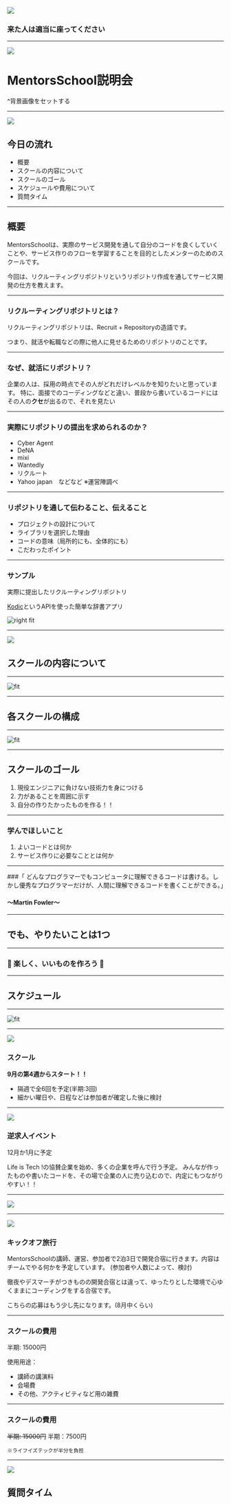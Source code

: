 ![](background.jpg)

### 来た人は適当に座ってください

---

![](background.jpg)

# MentorsSchool説明会

^背景画像をセットする

---

![](background.jpg)

## 今日の流れ

- 概要
- スクールの内容について
- スクールのゴール
- スケジュールや費用について
- 質問タイム

---

## 概要

MentorsSchoolは、実際のサービス開発を通して自分のコードを良くしていくことや、サービス作りのフローを学習することを目的としたメンターのためのスクールです。

今回は、リクルーティングリポジトリというリポジトリ作成を通してサービス開発の仕方を教えます。

---

### リクルーティングリポジトリとは？

リクルーティングリポジトリは、Recruit + Repositoryの造語です。

つまり、就活や転職などの際に他人に見せるためのリポジトリのことです。

---

### なぜ、就活にリポジトリ？

企業の人は、採用の時点でその人がどれだけレベルかを知りたいと思っています。
特に、面接でのコーディングなどと違い、普段から書いているコードにはその人の**クセ**が出るので、それを見たい

---

### 実際にリポジトリの提出を求められるのか？

- Cyber Agent
- DeNA
- mixi
- Wantedly
- リクルート
- Yahoo japan　などなど
※運営陣調べ

---

### リポジトリを通して伝わること、伝えること

- プロジェクトの設計について
- ライブラリを選択した理由
- コードの意味（局所的にも、全体的にも）
- こだわったポイント

---

### サンプル

実際に提出したリクルーティングリポジトリ

[Kodic](https://github.com/Reyurnible/kodic)というAPIを使った簡単な辞書アプリ

![right fit](sample2.png)

---

![](background.jpg)

## スクールの内容について

---

![fit](contents.jpeg)

---

## 各スクールの構成

---

![fit](structure.png)

---

## スクールのゴール

1. 現役エンジニアに負けない技術力を身につける
2. 力があることを周囲に示す
3. 自分の作りたかったものを作る！！

---

### 学んでほしいこと

1. よいコードとは何か
2. サービス作りに必要なこととは何か

---

###「 どんなプログラマーでもコンピュータに理解できるコードは書ける。しかし優秀なプログラマーだけが、人間に理解できるコードを書くことができる。」

#### ～Martin Fowler～

----

## でも、やりたいことは1つ

---

### :beer: 楽しく、いいものを作ろう :beer:

---

## スケジュール

---

![fit](schedules.jpeg)

---

![](school.jpg)

### スクール

**9月の第4週からスタート！！**

- 隔週で全6回を予定(半期:3回)
- 細かい曜日や、日程などは参加者が確定した後に検討

---

![](event.jpg)

### 逆求人イベント

12月か1月に予定

Life is Tech !の協賛企業を始め、多くの企業を呼んで行う予定。
みんなが作ったものや書いたコードを、その場で企業の人に売り込むので、内定にもつながりやすい！！

---

![](./codingtrip.png)

---

![](./codingtrip_back.png)

### キックオフ旅行
MentorsSchoolの講師、運営、参加者で2泊3日で開発合宿に行きます。内容はチームでやる何かを予定しています。
(参加者や人数によって、検討)

徹夜やデスマーチがつきものの開発合宿とは違って、ゆったりとした環境で心ゆくままにコーディングをする合宿です。

こちらの応募はもう少し先になります。(8月中くらい)

---

### スクールの費用

半期: 15000円

使用用途：

- 講師の講演料
- 会場費
- その他、アクティビティなど用の雑費

---

### スクールの費用

~~半期: 15000円~~
半期：7500円

```
※ライフイズテックが半分を負担
```

---

![](background.jpg)

## 質問タイム
